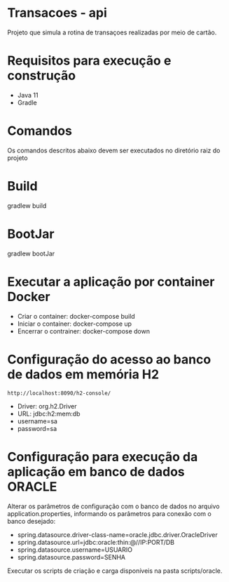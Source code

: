 # Transacoes - api
 Projeto que simula a rotina de transaçoes realizadas por meio de cartão.
 
# Requisitos para execução e construção
 - Java 11
 - Gradle
 
 
# Comandos
 Os comandos descritos abaixo devem ser executados no diretório raiz do projeto
 
# Build
gradlew build

# BootJar
gradlew bootJar 

# Executar a aplicação por container Docker
- Criar o container: docker-compose build
- Iniciar o container: docker-compose up
- Encerrar o contrainer: docker-compose down
# Configuração do acesso ao banco de dados em memória H2
	http://localhost:8090/h2-console/

- Driver: org.h2.Driver
- URL: jdbc:h2:mem:db
- username=sa
- password=sa 

# Configuração para execução da aplicação em banco de dados ORACLE
Alterar os parâmetros de configuração com o banco de dados no arquivo application.properties, informando os parâmetros para conexão com o banco desejado: 
- spring.datasource.driver-class-name=oracle.jdbc.driver.OracleDriver
- spring.datasource.url=jdbc:oracle:thin:@//IP:PORT/DB
- spring.datasource.username=USUARIO
- spring.datasource.password=SENHA

Executar os scripts de criação e carga disponíveis na pasta scripts/oracle.
